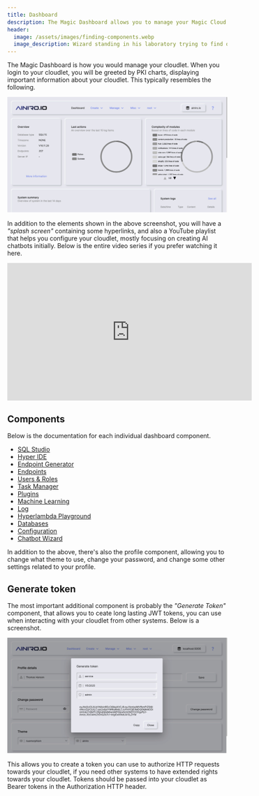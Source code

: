 ```yaml
---
title: Dashboard
description: The Magic Dashboard allows you to manage your Magic Cloud backend by providing a graphical user interface towards your backend cloudlet.
header:
  image: /assets/images/finding-components.webp
  image_description: Wizard standing in his laboratory trying to find out what Magic spell he should use
---
```


The Magic Dashboard is how you would manage your cloudlet. When you login to your cloudlet, you will be greeted by PKI charts, displaying important information about your cloudlet. This typically resembles the following.

![Screenshot of the Magic Dashboard](/images/dashboard.jpeg)

In addition to the elements shown in the above screenshot, you will have a _"splash screen"_ containing some hyperlinks, and also a YouTube playlist that helps you configure your cloudlet, mostly focusing on creating AI chatbots initially. Below is the entire video series if you prefer watching it here.

<iframe style="margin-left: auto; margin-right: auto; width: 560px; max-with: 100%; display: block;" width="560" height="315" src="https://www.youtube.com/embed/videoseries?list=PL_iESc2yi8IUCwO1TDft2oAfrUvJHuzU9" frameborder="0" allow="autoplay; encrypted-media" allowfullscreen></iframe>

## Components

Below is the documentation for each individual dashboard component.

* [SQL Studio](/dashboard/sql-studio/)
* [Hyper IDE](/dashboard/hyper-ide/)
* [Endpoint Generator](/dashboard/endpoint-generator/)
* [Endpoints](/dashboard/endpoints/)
* [Users & Roles](/dashboard/users-roles/)
* [Task Manager](/dashboard/task-manager/)
* [Plugins](/dashboard/plugins/)
* [Machine Learning](/dashboard/machine-learning/)
* [Log](/dashboard/log/)
* [Hyperlambda Playground](/dashboard/hyperlambda-playground/)
* [Databases](/dashboard/databases/)
* [Configuration](/dashboard/configuration/)
* [Chatbot Wizard](/dashboard/chatbot-wizard/)

In addition to the above, there's also the profile component, allowing you to change what theme to use, change your password, and change some other settings related to your profile.

## Generate token

The most important additional component is probably the _"Generate Token"_ component, that allows you to ceate long lasting JWT tokens, you can use when interacting with your cloudlet from other systems. Below is a screenshot.

![Generate JWT token component](/images/generate-token.jpeg)

This allows you to create a token you can use to authorize HTTP requests towards your cloudlet, if you need other systems to have extended rights towards your cloudlet. Tokens should be passed into your cloudlet as Bearer tokens in the Authorization HTTP header.
